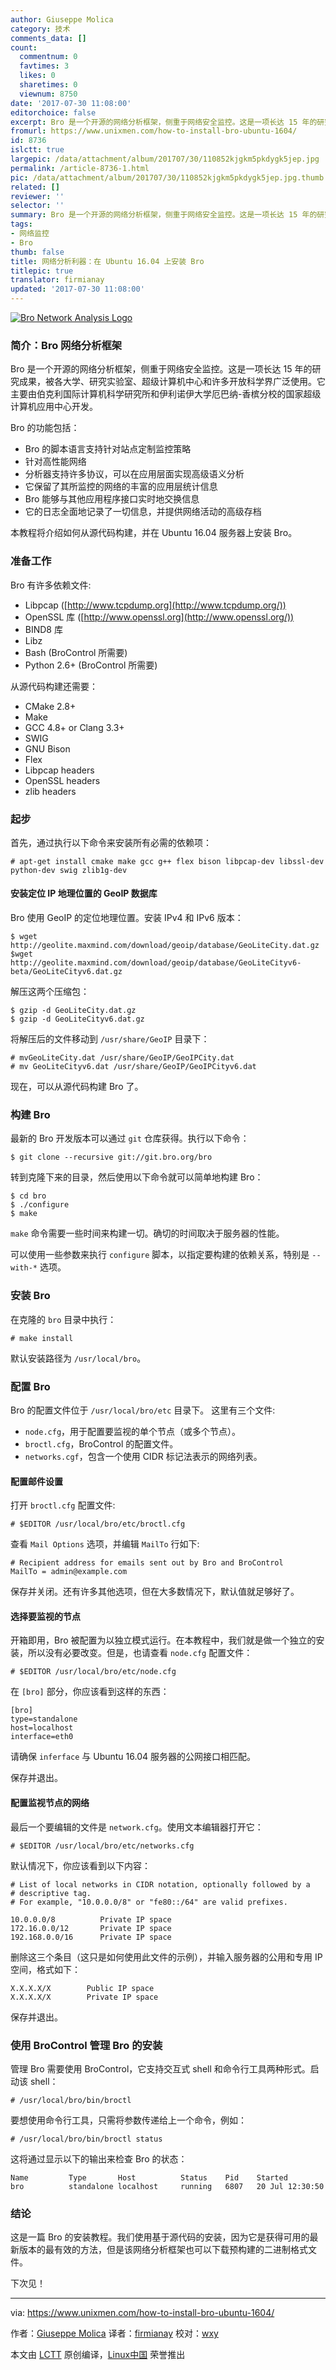 ```yaml
---
author: Giuseppe Molica
category: 技术
comments_data: []
count:
  commentnum: 0
  favtimes: 3
  likes: 0
  sharetimes: 0
  viewnum: 8750
date: '2017-07-30 11:08:00'
editorchoice: false
excerpt: Bro 是一个开源的网络分析框架，侧重于网络安全监控。这是一项长达 15 年的研究成果，被各大学、研究实验室、超级计算机中心和许多开放科学界广泛使用。
fromurl: https://www.unixmen.com/how-to-install-bro-ubuntu-1604/
id: 8736
islctt: true
largepic: /data/attachment/album/201707/30/110852kjgkm5pkdygk5jep.jpg
permalink: /article-8736-1.html
pic: /data/attachment/album/201707/30/110852kjgkm5pkdygk5jep.jpg.thumb.jpg
related: []
reviewer: ''
selector: ''
summary: Bro 是一个开源的网络分析框架，侧重于网络安全监控。这是一项长达 15 年的研究成果，被各大学、研究实验室、超级计算机中心和许多开放科学界广泛使用。
tags:
- 网络监控
- Bro
thumb: false
title: 网络分析利器：在 Ubuntu 16.04 上安装 Bro
titlepic: true
translator: firmianay
updated: '2017-07-30 11:08:00'
---
```


[![Bro Network Analysis Logo](/data/attachment/album/201707/30/110852kjgkm5pkdygk5jep.jpg "brologo")](https://www.unixmen.com/wp-content/uploads/2017/07/brologo.jpg)


### 简介：Bro 网络分析框架


Bro 是一个开源的网络分析框架，侧重于网络安全监控。这是一项长达 15 年的研究成果，被各大学、研究实验室、超级计算机中心和许多开放科学界广泛使用。它主要由伯克利国际计算机科学研究所和伊利诺伊大学厄巴纳-香槟分校的国家超级计算机应用中心开发。


Bro 的功能包括：


* Bro 的脚本语言支持针对站点定制监控策略
* 针对高性能网络
* 分析器支持许多协议，可以在应用层面实现高级语义分析
* 它保留了其所监控的网络的丰富的应用层统计信息
* Bro 能够与其他应用程序接口实时地交换信息
* 它的日志全面地记录了一切信息，并提供网络活动的高级存档


本教程将介绍如何从源代码构建，并在 Ubuntu 16.04 服务器上安装 Bro。


### 准备工作


Bro 有许多依赖文件:


* Libpcap ([http://www.tcpdump.org](http://www.tcpdump.org/))
* OpenSSL 库 ([http://www.openssl.org](http://www.openssl.org/))
* BIND8 库
* Libz
* Bash (BroControl 所需要)
* Python 2.6+ (BroControl 所需要)


从源代码构建还需要：


* CMake 2.8+
* Make
* GCC 4.8+ or Clang 3.3+
* SWIG
* GNU Bison
* Flex
* Libpcap headers
* OpenSSL headers
* zlib headers


### 起步


首先，通过执行以下命令来安装所有必需的依赖项：



```
# apt-get install cmake make gcc g++ flex bison libpcap-dev libssl-dev python-dev swig zlib1g-dev

```

#### 安装定位 IP 地理位置的 GeoIP 数据库


Bro 使用 GeoIP 的定位地理位置。安装 IPv4 和 IPv6 版本：



```
$ wget http://geolite.maxmind.com/download/geoip/database/GeoLiteCity.dat.gz
$wget http://geolite.maxmind.com/download/geoip/database/GeoLiteCityv6-beta/GeoLiteCityv6.dat.gz

```

解压这两个压缩包：



```
$ gzip -d GeoLiteCity.dat.gz
$ gzip -d GeoLiteCityv6.dat.gz

```

将解压后的文件移动到 `/usr/share/GeoIP` 目录下：



```
# mvGeoLiteCity.dat /usr/share/GeoIP/GeoIPCity.dat
# mv GeoLiteCityv6.dat /usr/share/GeoIP/GeoIPCityv6.dat

```

现在，可以从源代码构建 Bro 了。


### 构建 Bro


最新的 Bro 开发版本可以通过 `git` 仓库获得。执行以下命令：



```
$ git clone --recursive git://git.bro.org/bro

```

转到克隆下来的目录，然后使用以下命令就可以简单地构建 Bro：



```
$ cd bro
$ ./configure
$ make

```

`make` 命令需要一些时间来构建一切。确切的时间取决于服务器的性能。


可以使用一些参数来执行 `configure` 脚本，以指定要构建的依赖关系，特别是 `--with-*` 选项。


### 安装 Bro


在克隆的 `bro` 目录中执行：



```
# make install

```

默认安装路径为 `/usr/local/bro`。


### 配置 Bro


Bro 的配置文件位于 `/usr/local/bro/etc` 目录下。 这里有三个文件:


* `node.cfg`，用于配置要监视的单个节点（或多个节点）。
* `broctl.cfg`，BroControl 的配置文件。
* `networks.cgf`，包含一个使用 CIDR 标记法表示的网络列表。


#### 配置邮件设置


打开 `broctl.cfg` 配置文件:



```
# $EDITOR /usr/local/bro/etc/broctl.cfg

```

查看 `Mail Options` 选项，并编辑 `MailTo` 行如下:



```
# Recipient address for emails sent out by Bro and BroControl
MailTo = admin@example.com

```

保存并关闭。还有许多其他选项，但在大多数情况下，默认值就足够好了。


#### 选择要监视的节点


开箱即用，Bro 被配置为以独立模式运行。在本教程中，我们就是做一个独立的安装，所以没有必要改变。但是，也请查看 `node.cfg` 配置文件：



```
# $EDITOR /usr/local/bro/etc/node.cfg

```

在 `[bro]` 部分，你应该看到这样的东西：



```
[bro]
type=standalone
host=localhost
interface=eth0

```

请确保 `inferface` 与 Ubuntu 16.04 服务器的公网接口相匹配。


保存并退出。


#### 配置监视节点的网络


最后一个要编辑的文件是 `network.cfg`。使用文本编辑器打开它：



```
# $EDITOR /usr/local/bro/etc/networks.cfg

```

默认情况下，你应该看到以下内容：



```
# List of local networks in CIDR notation, optionally followed by a
# descriptive tag.
# For example, "10.0.0.0/8" or "fe80::/64" are valid prefixes.

10.0.0.0/8          Private IP space
172.16.0.0/12       Private IP space
192.168.0.0/16      Private IP space

```

删除这三个条目（这只是如何使用此文件的示例），并输入服务器的公用和专用 IP 空间，格式如下：



```
X.X.X.X/X        Public IP space
X.X.X.X/X        Private IP space

```

保存并退出。


### 使用 BroControl 管理 Bro 的安装


管理 Bro 需要使用 BroControl，它支持交互式 shell 和命令行工具两种形式。启动该 shell：



```
# /usr/local/bro/bin/broctl

```

要想使用命令行工具，只需将参数传递给上一个命令，例如：



```
# /usr/local/bro/bin/broctl status

```

这将通过显示以下的输出来检查 Bro 的状态：



```
Name         Type       Host          Status    Pid    Started
bro          standalone localhost     running   6807   20 Jul 12:30:50

```

### 结论


这是一篇 Bro 的安装教程。我们使用基于源代码的安装，因为它是获得可用的最新版本的最有效的方法，但是该网络分析框架也可以下载预构建的二进制格式文件。


下次见！




---


via: <https://www.unixmen.com/how-to-install-bro-ubuntu-1604/>


作者：[Giuseppe Molica](https://www.unixmen.com/author/tutan/) 译者：[firmianay](https://github.com/firmianay) 校对：[wxy](https://github.com/wxy)


本文由 [LCTT](https://github.com/LCTT/TranslateProject) 原创编译，[Linux中国](https://linux.cn/) 荣誉推出